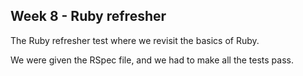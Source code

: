 Week 8 - Ruby refresher
-----------------------

The Ruby refresher test where we revisit the basics of Ruby.

We were given the RSpec file, and we had to make all the tests pass.
